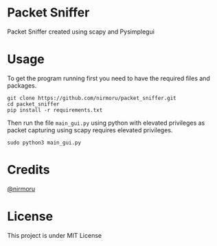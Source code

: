 # Packet Sniffer
Packet Sniffer created using scapy and Pysimplegui

# Usage
To get the program running first you need to have the required files and packages.
```
git clone https://github.com/nirmoru/packet_sniffer.git
cd packet_sniffer
pip install -r requirements.txt
```
Then run the file ``main_gui.py`` using python with elevated privileges as packet capturing using scapy requires elevated privileges.
```
sudo python3 main_gui.py
```

# Credits
[@nirmoru](https://github.com/nirmoru/)

# License
This project is under MIT License
